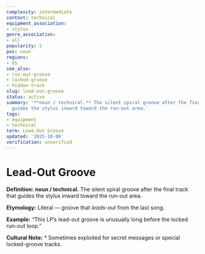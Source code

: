 ```yaml
---
complexity: intermediate
context: technical
equipment_association:
- stylus
genre_association:
- all
popularity: 5
pos: noun
regions:
- US
see_also:
- run-out-groove
- locked-groove
- hidden-track
slug: lead-out-groove
status: active
summary: '**noun / technical.** The silent spiral groove after the final track that
  guides the stylus inward toward the run-out area.'
tags:
- equipment
- technical
term: Lead-Out Groove
updated: '2025-10-06'
verification: unverified
---
```


# Lead-Out Groove

**Definition:** **noun / technical.** The silent spiral groove after the final track that guides the stylus inward toward the run-out area.

**Etymology:** Literal — groove that *leads-out* from the last song.

**Example:** “This LP’s lead-out groove is unusually long before the locked run-out loop.”

**Cultural Note:** * Sometimes exploited for secret messages or special locked-groove tracks.

